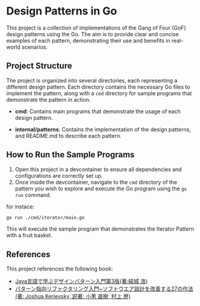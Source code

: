 # Design Patterns in Go

This project is a collection of implementations of the Gang of Four (GoF) design patterns using the Go. The aim is to provide clear and concise examples of each pattern, demonstrating their use and benefits in real-world scenarios.

## Project Structure

The project is organized into several directories, each representing a different design pattern. Each directory contains the necessary Go files to implement the pattern, along with a `cmd` directory for sample programs that demonstrate the pattern in action.

- **cmd**: Contains main programs that demonstrate the usage of each design pattern.

- **internal/patterns**: Contains the implementation of the design patterns, and README.md to describe each pattern.

## How to Run the Sample Programs

1. Open this project in a devcontainer to ensure all dependencies and configurations are correctly set up. 
2. Once inside the devcontainer, navigate to the `cmd` directory of the pattern you wish to explore and execute the Go program using the `go run` command.

for instace:
```bash
go run ./cmd/iterator/main.go
```

This will execute the sample program that demonstrates the Iterator Pattern with a fruit basket.

## References

This project references the following book:

- [Java言語で学ぶデザインパターン入門第3版(著:結城 浩)](https://www.amazon.co.jp/dp/B09HK66P5X)
- [パターン指向リファクタリング入門~ソフトウエア設計を改善する27の作法(著: Joshua Kerievsky, 訳著: 小黒 直樹, 村上 歴)](https://www.amazon.co.jp/dp/4822282384)